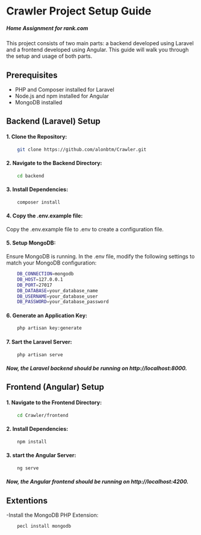 # Crawler Project Setup Guide

##### Home Assignment for rank.com

This project consists of two main parts: a backend developed using Laravel and a frontend developed using Angular. This guide will walk you through the setup and usage of both parts.

## Prerequisites
- PHP and Composer installed for Laravel
- Node.js and npm installed for Angular
- MongoDB installed

## Backend (Laravel) Setup
#### 1. Clone the Repository:


```sh
    git clone https://github.com/alonbtm/Crawler.git
```

#### 2. Navigate to the Backend Directory:
```sh
    cd backend

```

#### 3. Install Dependencies:
```sh
    composer install
```

#### 4. Copy the .env.example file:
Copy the .env.example file to .env to create a configuration file.

#### 5. Setup MongoDB:
Ensure MongoDB is running. In the .env file, modify the following settings to match your MongoDB configuration:
```sh
    DB_CONNECTION=mongodb
    DB_HOST=127.0.0.1
    DB_PORT=27017
    DB_DATABASE=your_database_name
    DB_USERNAME=your_database_user
    DB_PASSWORD=your_database_password
```
#### 6. Generate an Application Key:
```sh
    php artisan key:generate
```
#### 7. Sart the Laravel Server:
```sh
    php artisan serve
```

##### Now, the Laravel backend should be running on http://localhost:8000.


## Frontend (Angular) Setup



#### 1. Navigate to the Frontend Directory:
```sh
    cd Crawler/frontend
```
#### 2. Install Dependencies:
```sh
    npm install
```

#### 3. start the Angular Server:
```sh
    ng serve
```

##### Now, the Angular frontend should be running on http://localhost:4200.


## Extentions

-Install the MongoDB PHP Extension:
```sh
    pecl install mongodb
```




